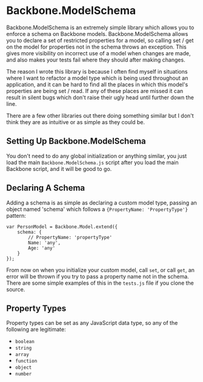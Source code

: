 # Backbone.ModelSchema

Backbone.ModelSchema is an extremely simple library which allows you to enforce a schema on Backbone models. Backbone.ModelSchema allows you to declare a set of restricted properties for a model, so calling set / get on the model for properties not in the schema throws an exception. This gives more visibility on incorrect use of a model when changes are made, and also makes your tests fail where they should after making changes.

The reason I wrote this library is because I often find myself in situations where I want to refactor a model type which is being used throughout an application, and it can be hard to find all the places in which this model's properties are being set / read. If any of these places are missed it can result in silent bugs which don't raise their ugly head until further down the line.

There are a few other libraries out there doing something similar but I don't think they are as intuitive or as simple as they could be.

## Setting Up Backbone.ModelSchema

You don't need to do any global initialization or anything similar, you just load the main `Backbone.ModelSchema.js` script after you load the main Backbone script, and it will be good to go.

## Declaring A Schema

Adding a schema is as simple as declaring a custom model type, passing an object named 'schema' which follows a `{PropertyName: 'PropertyType'}` pattern:

```
var PersonModel = Backbone.Model.extend({
	schema: {
		// PropertyName: 'propertyType'
		Name: 'any',
		Age: 'any'
	}
});
```

From now on when you initialize your custom model, call `set`, or call `get`, an error will be thrown if you try to pass a property name not in the schema. There are some simple examples of this in the `tests.js` file if you clone the source.

## Property Types

Property types can be set as any JavaScript data type, so any of the following are legitimate:

 - `boolean`
 - `string`
 - `array`
 - `function`
 - `object`
 - `number`